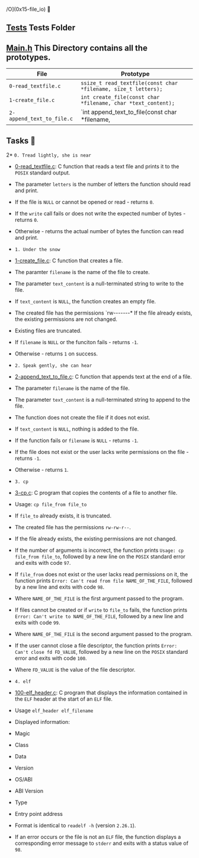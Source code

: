 /O](0x15-file_io) :file_folder:

## [Tests](./tests) Tests Folder

## [Main.h](./main.h) This Directory contains all the prototypes. 

| File                      | Prototype                                                            |
| ------------------------- | -------------------------------------------------------------------- |
| `0-read_textfile.c`       | `ssize_t read_textfile(const char *filename, size_t letters);`       |
| `1-create_file.c`         | `int create_file(const char *filename, char *text_content);`         |
| `2-append_text_to_file.c` | `int append_text_to_file(const char *filename, 

## Tasks :page_with_curl:
2* `0. Tread lightly, she is near`
* [0-read_textfile.c](./0-read_textfile.c): C function that reads a text file and
prints it to the `POSIX` standard output.
* The parameter `letters` is the number of letters the function should read and print.
* If the file is `NULL` or cannot be opened or read - returns `0`.
* If the `write` call fails or does not write the expected number of bytes - returns `0`.
* Otherwise - returns the actual number of bytes the function can read and print.

* `1. Under the snow`
* [1-create_file.c](./1-create_file.c): C function that creates a file.
* The paramter `filename` is the name of the file to create.
* The parameter `text_content` is a null-terminated string to write to the file.
* If `text_content` is `NULL`, the function creates an empty file.
* The created file has the permissions `rw-------* If the file already exists, the existing permissions are not changed.
* Existing files are truncated.
* If `filename` is `NULL` or the funciton fails - returns `-1`.
* Otherwise - returns `1` on success.

* `2. Speak gently, she can hear`
* [2-append_text_to_file.c](./2-append_text_to_file.c): C function that appends text at
the end of a file.
* The parameter `filename` is the name of the file.
* The parameter `text_content` is a null-terminated string to append to the file.
* The function does not create the file if it does not exist.
* If `text_content` is `NULL`, nothing is added to the file.
* If the function fails or `filename` is `NULL` - returns `-1`.
* If the file does not exist or the user lacks write permissions on the file - returns `-1`.
* Otherwise - returns `1`.

* `3. cp`
* [3-cp.c](./3-cp.c): C program that copies the contents of a file to another file.
* Usage: `cp file_from file_to`
* If `file_to` already exists, it is truncated.
* The created file has the permissions `rw-rw-r--`.
* If the file already exists, the existing permissions are not changed.
* If the number of arguments is incorrect, the function prints `Usage: cp file_from
file_to`, followed by a new line on the `POSIX` standard error and exits with code `97`.
* If `file_from` does not exist or the user lacks read permissions on it,
the function prints `Error: Can't read from file NAME_OF_THE_FILE`, followed by a new
line and exits with code `98`.
* Where `NAME_OF_THE_FILE` is the first argument passed to the program.
* If files cannot be created or if `write` to `file_to` fails, the function prints
`Error: Can't write to NAME_OF_THE_FILE`, followed by a new line and exits with code `99`.
* Where `NAME_OF_THE_FILE` is the second argument passed to the program.
* If the user cannot close a file descriptor, the function prints `Error:
Can't close fd FD_VALUE`, followed by a new line on the `POSIX` standard
error and exits with code `100`.
* Where `FD_VALUE` is the value of the file descriptor.

* `4. elf`
* [100-elf_header.c](./100-elf_header.c): C program that displays the information contained
in the `ELF` header at the start of an `ELF` file.
* Usage `elf_header elf_filename`
* Displayed information:
* Magic
* Class
* Data
* Version
* OS/ABI
* ABI Version
* Type
* Entry point address
* Format is identical to `readelf -h` (version `2.26.1`).
* If an error occurs or the file is not an `ELF` file, the function displays a
corresponding error message to `stderr` and exits with a status value of `98`.
